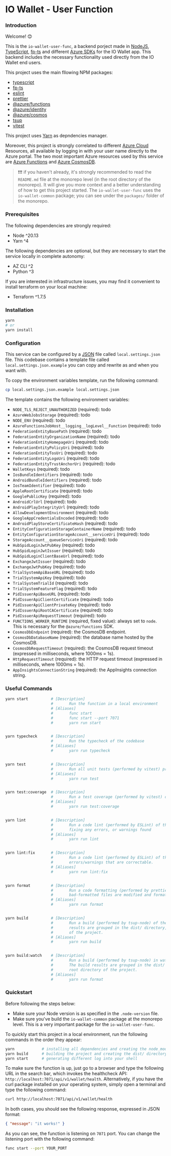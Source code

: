 # IO Wallet - User Function

### Introduction

Welcome! 😊

This is the `io-wallet-user-func`, a backend porject made in [NodeJS](https://nodejs.org/), [TypeScript](https://www.typescriptlang.org/), [fp-ts](https://gcanti.github.io/fp-ts/) and different [Azure SDKs](https://azure.github.io/azure-sdk/#javascript) for the IO Wallet app. This backend includes the necessary functionality used directly from the IO Wallet end users.

This project uses the main fllowing NPM packages:

- [typescript](https://classic.yarnpkg.com/en/package/typescript)
- [fp-ts](https://classic.yarnpkg.com/en/package/fp-ts)
- [eslint](https://classic.yarnpkg.com/en/package/eslint)
- [prettier](https://classic.yarnpkg.com/en/package/prettier)
- [@azure/functions](https://classic.yarnpkg.com/en/package/@azure/functions)
- [@azure/identity](https://classic.yarnpkg.com/en/package/@azure/identity)
- [@azure/cosmos](https://classic.yarnpkg.com/en/package/@azure/cosmos)
- [tsup](https://classic.yarnpkg.com/en/package/tsup)
- [vitest](https://classic.yarnpkg.com/en/package/vitest)

This project uses [Yarn](https://classic.yarnpkg.com/) as depndencies manager.

Moreover, this project is strongly correlated to different [Azure Cloud](https://learn.microsoft.com/en-us/azure/?product=popular) Resources, all available by logging in with your user name directly to the Azure portal. The two most important Azure resources used by this service are [Azure Functions](https://learn.microsoft.com/en-us/azure/azure-functions/) and [Azure CosmosDB](https://learn.microsoft.com/en-us/azure/cosmos-db/).

> ❗❗❗ if you haven't already, it's strongly recommended to read the `README.md` file at the monorepo level (in the root directory of the monorepo). It will give you more context and a better understanding of how to get this project started. The `io-wallet-user-func` uses the `io-wallet-common` package; you can see under the `packages/` folder of the monorepo.

### Prerequisites

The following dependencies are strongly required:

- Node ^20.13
- Yarn ^4

The following dependencies are optional, but they are necessary to start the service locally in complete autonomy:

- AZ CLI ^2
- Python ^3

If you are interested in infrastructure issues, you may find it convenient to install terraform on your local machine:

- Terraform ^1.7.5

### Installation

```bash
yarn
# or
yarn install
```

### Configuration

This service can be configured by a [JSON](https://www.json.org/json-en.html) file called `local.settings.json` file. This codebase contains a template file called `local.settings.json.example` you can copy and rewrite as and when you want with.

To copy the environment variables template, run the following command:

```bash
cp local.settings.json.example local.settings.json
```

The template contains the following environment variables:

- `NODE_TLS_REJECT_UNAUTHORIZED` (required): todo
- `AzureWebJobsStorage` (required): todo
- `NODE_ENV` (required): todo
- `AzureFunctionsJobHost__logging__logLevel__Function` (required): todo
- `FederationEntityBasePath` (required): todo
- `FederationEntityOrganizationName` (required): todo
- `FederationEntityHomepageUri` (required): todo
- `FederationEntityPolicyUri` (required): todo
- `FederationEntityTosUri` (required): todo
- `FederationEntityLogoUri` (required): todo
- `FederationEntityTrustAnchorUri` (required): todo
- `WalletKeys` (required): todo
- `IosBundleIdentifiers` (required): todo
- `AndroidBundleIdentifiers` (required): todo
- `IosTeamIdentifier` (required): todo
- `AppleRootCertificate` (required): todo
- `GooglePublicKey` (required): todo
- `AndroidCrlUrl` (required): todo
- `AndroidPlayIntegrityUrl` (required): todo
- `AllowDevelopmentEnvironment` (required): todo
- `GoogleAppCredentialsEncoded` (required): todo
- `AndroidPlayStoreCertificateHash` (required): todo
- `EntityConfigurationStorageContainerName` (required): todo
- `EntityConfigurationStorageAccount__serviceUri` (required): todo
- `StorageAccount__queueServiceUri` (required): todo
- `HubSpidLoginJwtPubKey` (required): todo
- `HubSpidLoginJwtIssuer` (required): todo
- `HubSpidLoginClientBaseUrl` (required): todo
- `ExchangeJwtIssuer` (required): todo
- `ExchangeJwtPubKey` (required): todo
- `TrialSystemApiBaseURL` (required): todo
- `TrialSystemApiKey` (required): todo
- `TrialSystemTrialId` (required): todo
- `TrialSystemFeatureFlag` (required): todo
- `PidIssuerApiBaseURL` (required): todo
- `PidIssuerApiClientCertificate` (required): todo
- `PidIssuerApiClientPrivateKey` (required): todo
- `PidIssuerApiRootCACertificate` (required): todo
- `PidIssuerApiRequestTimeout` (required): todo
- `FUNCTIONS_WORKER_RUNTIME` (required, fixed value): always set to `node`. This is necessary for the `@azure/functions` SDK.
- `CosmosDbEndpoint` (required): the CosmosDB endpoint.
- `CosmosDbDatabaseName` (required): the database name hosted by the CosmosDB.
- `CosmosDbRequestTimeout` (required): the CosmosDB request timeout (expressed in milliseconds, where 1000ms = 1s).
- `HttpRequestTimeout` (required): the HTTP request timeout (expressed in milliseconds, where 1000ms = 1s).
- `AppInsightsConnectionString` (required): the AppInsights connection string.

### Useful Commands

```bash
yarn start          # [Description]
                    #       Run the function in a local environment
                    # [Aliases]
                    #       func start
                    #       func start --port 7071
                    #       yarn run start


yarn typecheck      # [Description]
                    #       Run the typecheck of the codebase
                    # [Aliases]
                    #       yarn run typecheck


yarn test           # [Description]
                    #       Run all unit tests (performed by vitest) present in the codebase
                    # [Aliases]
                    #       yarn run test


yarn test:coverage  # [Description]
                    #       Run a test coverage (performed by vitest) of the codebases
                    # [Aliases]
                    #       yarn run test:coverage


yarn lint           # [Description]
                    #       Run a code lint (performed by ESLint) of the codebases, but without
                    #       fixing any errors, or warnings found
                    # [Aliases]
                    #       yarn run lint


yarn lint:fix       # [Description]
                    #       Run a code lint (performed by ESLint) of the codebases, trying to fix any
                    #       errors/warnings that are correctable.
                    # [Aliases]
                    #       yarn run lint:fix


yarn format         # [Description]
                    #       Run a code formatting (performed by prettier) of the codebases. All
                    #       bad-formatted files are modified and formatted.
                    # [Aliases]
                    #       yarn run format


yarn build          # [Description]
                    #       Run a build (performed by tsup-node) of the codebases. The build
                    #       results are grouped in the dist/ directory, stored in the root directory
                    #       of the project.
                    # [Aliases]
                    #       yarn run build


yarn build:watch    # [Description]
                    #       Run a build (performed by tsup-node) in watch mode of the codebases.
                    #       The build results are grouped in the dist/ directory, stored in the
                    #       root directory of the project.
                    # [Aliases]
                    #       yarn run format
```

### Quickstart

Before following the steps below:

- Make sure your Node version is as specified in the `.node-version` file.
- Make sure you've build the `io-wallet-common` package at the monorepo level. This is a very important package for the `io-wallet-user-func`.

To quickly start this project in a local environment, run the following commands in the order they appear:

```bash
yarn            # installing all dependencies and creating the node_modules/ directory
yarn build      # building the project and creating the dist/ directory
yarn start      # generating different log into your shell
```

To make sure the function is up, just go to a browser and type the following URL in the search bar, which invokes the healthcheck API: `http://localhost:7071/api/v1/wallet/health`. Alternatively, if you have the curl package installed on your operating system, simply open a terminal and type the following command:

```bash
curl http://localhost:7071/api/v1/wallet/health
```

In both cases, you should see the following response, expressed in JSON format:

```json
{ "message": "it works!" }
```

As you can see, the function is listening on `7071` port. You can change the listening port with the following command:

```bash
func start --port YOUR_PORT
```

